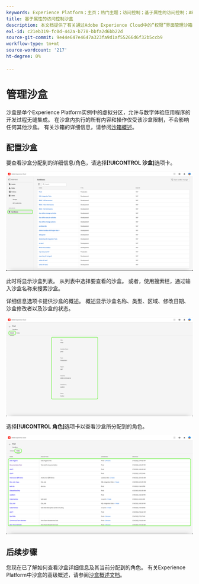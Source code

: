 ```yaml
---
keywords: Experience Platform；主页；热门主题；访问控制；基于属性的访问控制；ABAC
title: 基于属性的访问控制沙盒
description: 本文档提供了有关通过Adobe Experience Cloud中的“权限”界面管理沙箱的信息
exl-id: c21eb319-fc0d-442a-b778-bbfa2d6bb22d
source-git-commit: 9e44e647e4647a323fa9d1af55266d6f32b5ccb9
workflow-type: tm+mt
source-wordcount: '217'
ht-degree: 0%

---
```


# 管理沙盒

沙盒是单个Experience Platform实例中的虚拟分区，允许与数字体验应用程序的开发过程无缝集成。 在沙盒内执行的所有内容和操作仅受该沙盒限制，不会影响任何其他沙盒。 有关沙箱的详细信息，请参阅[沙箱概述](../../../sandboxes/home.md)。

## 配置沙盒

要查看沙盒分配到的详细信息/角色，请选择&#x200B;**[!UICONTROL 沙盒]**&#x200B;选项卡。

![flac-sandboxes-tab](../../images/flac-ui/flac-sandboxes-tab.png)

此时将显示沙盒列表。 从列表中选择要查看的沙盒。 或者，使用搜索栏，通过输入沙盒名称来搜索沙盒。

详细信息选项卡提供沙盒的概述。 概述显示沙盒名称、类型、区域、修改日期、沙盒修改者以及沙盒的状态。

![flac-sandboxes-details](../../images/flac-ui/flac-sandboxes-details.png)

选择&#x200B;**[!UICONTROL 角色]**&#x200B;选项卡以查看沙盒所分配到的角色。

![flac-sandboxes-roles](../../images/flac-ui/flac-sandboxes-roles.png)

## 后续步骤

您现在已了解如何查看沙盒详细信息及其当前分配到的角色。 有关Experience Platform中沙盒的高级概述，请参阅[沙盒概述文档](../../sanboxes/../ui/overview.md)。

